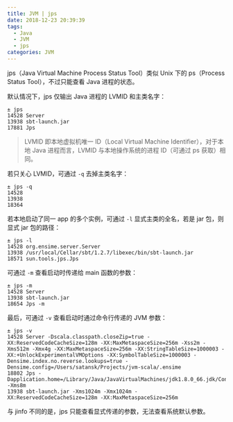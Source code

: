 ```yaml
---
title: JVM | jps
date: 2018-12-23 20:39:39
tags:
  - Java
  - JVM
  - jps
categories: JVM
---
```


jps（Java Virtual Machine Process Status Tool）类似 Unix 下的 ps（Process Status Tool），不过只能查看 Java 进程的状态。

默认情况下，jps 仅输出 Java 进程的 LVMID 和主类名字：

```
± jps
14528 Server
13938 sbt-launch.jar
17881 Jps
```

<!-- more -->

> LVMID 即本地虚拟机唯一 ID（Local Virtual Machine Identifier），对于本地 Java 进程而言，LVMID 与本地操作系统的进程 ID（可通过 ps 获取）相同。

若只关心 LVMID，可通过 `-q` 去掉主类名字：

```
± jps -q
14528
13938
18364
```

若本地启动了同一 app 的多个实例，可通过 `-l` 显式主类的全名，若是 jar 包，则显式 jar 包的路径：

```
± jps -l
14528 org.ensime.server.Server
13938 /usr/local/Cellar/sbt/1.2.7/libexec/bin/sbt-launch.jar
18571 sun.tools.jps.Jps
```

可通过 `-m` 查看启动时传递给 main 函数的参数：

```
± jps -m
14528 Server
13938 sbt-launch.jar
18654 Jps -m
```

最后，可通过 `-v` 查看启动时通过命令行传递的 JVM 参数：

```
± jps -v
14528 Server -Dscala.classpath.closeZip=true -XX:ReservedCodeCacheSize=128m -XX:MaxMetaspaceSize=256m -Xss2m -Xms512m -Xmx4g -XX:MaxMetaspaceSize=256m -XX:StringTableSize=1000003 -XX:+UnlockExperimentalVMOptions -XX:SymbolTableSize=1000003 -Densime.index.no.reverse.lookups=true -Densime.config=/Users/satansk/Projects/jvm-scala/.ensime
18802 Jps -Dapplication.home=/Library/Java/JavaVirtualMachines/jdk1.8.0_66.jdk/Contents/Home -Xms8m
13938 sbt-launch.jar -Xms1024m -Xmx1024m -XX:ReservedCodeCacheSize=128m -XX:MaxMetaspaceSize=256m
```

与 jinfo 不同的是，jps 只能查看显式传递的参数，无法查看系统默认参数。
